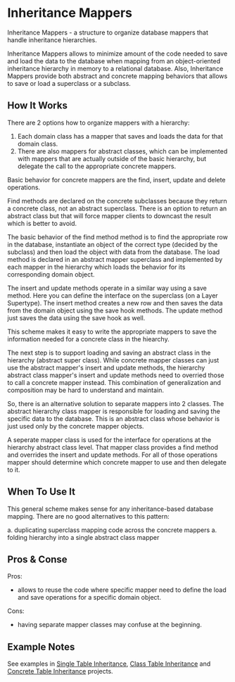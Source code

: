 ﻿# Inheritance Mappers

Inheritance Mappers - a structure to organize database mappers that handle inheritance hierarchies.

Inheritance Mappers allows to minimize amount of the code needed to save and load the data to the database
when mapping from an object-oriented inheritance hierarchy in memory to a relational database.
Also, Inheritance Mappers provide both abstract and concrete mapping behaviors that allows
to save or load a superclass or a subclass.

## How It Works

There are 2 options how to organize mappers with a hierarchy:

1. Each domain class has a mapper that saves and loads the data for that domain class.
1. There are also mappers for abstract classes, which can be implemented with mappers that
are actually outside of the basic hierarchy, but delegate the call to the appropriate concrete mappers.

Basic behavior for concrete mappers are the find, insert, update and delete operations.

Find methods are declared on the concrete subclasses because
they return a concrete class, not an abstract superclass.
There is an option to return an abstract class but that will force
mapper clients to downcast the result which is better to avoid.

The basic behavior of the find method method is to find the appropriate row in the database,
instantiate an object of the correct type (decided by the subclass)
and then load the object with data from the database.
The load method is declared in an abstract mapper superclass and implemented by each mapper in the hierarchy
which loads the behavior for its corresponding domain object.

The insert and update methods operate in a similar way using a save method.
Here you can define the interface on the superclass (on a Layer Supertype).
The insert method creates a new row and then saves the data from the domain object
using the save hook methods. The update method just saves the data using the save hook as well.

This scheme makes it easy to write the appropriate mappers to save the information needed
for a concrete class in the hiearchy.

The next step is to support loading and saving an abstract class in the hierarchy (abstract super class).
While concrete mapper classes can just use the abstract mapper's insert and update methods,
the hierarchy abstract class mapper's insert and update methods need to overried those to call a concrete mapper instead.
This combination of generalization and composition may be hard to understand and maintain.

So, there is an alternative solution to separate mappers into 2 classes.
The abstract hierarchy class mapper is responsible for loading and saving the specific data to the database.
This is an abstract class whose behavior is just used only by the concrete mapper objects.

A seperate mapper class is used for the interface for operations at the hierarchy abstract class level.
That mapper class provides a find method and overrides the insert and update methods.
For all of those operations mapper should determine which concrete mapper to use and then delegate to it.


## When To Use It

This general scheme makes sense for any inheritance-based database mapping.
There are no good alternatives to this pattern:

a. duplicating superclass mapping code across the concrete mappers
a. folding hierarchy into a single abstract class mapper

## Pros & Conse

Pros:

- allows to reuse the code where specific mapper need to define the load and save operations for a specific domain object.

Cons:

- having separate mapper classes may confuse at the beginning.

## Example Notes

See examples in [Single Table Inheritance](../SingleTableInheritance),
[Class Table Inheritance](../ClassTableInheritance) and
[Concrete Table Inheritance](../ConcreteTableInheritance) projects.


